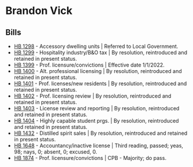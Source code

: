 # Brandon Vick
## Bills
* [HB 1298](/bill/2021-22/hb/1298/) - Accessory dwelling units | Referred to Local Government.
* [HB 1299](/bill/2021-22/hb/1299/) - Hospitality industry/B&O tax | By resolution, reintroduced and retained in present status.
* [HB 1399](/bill/2021-22/hb/1399/) - Prof. licensure/convictions | Effective date 1/1/2022.
* [HB 1400](/bill/2021-22/hb/1400/) - Alt. professional licensing | By resolution, reintroduced and retained in present status.
* [HB 1401](/bill/2021-22/hb/1401/) - Prof. licenses/new residents | By resolution, reintroduced and retained in present status.
* [HB 1402](/bill/2021-22/hb/1402/) - Prof. licensing review | By resolution, reintroduced and retained in present status.
* [HB 1403](/bill/2021-22/hb/1403/) - License review and reporting | By resolution, reintroduced and retained in present status.
* [HB 1404](/bill/2021-22/hb/1404/) - Highly capable student prgs. | By resolution, reintroduced and retained in present status.
* [HB 1432](/bill/2021-22/hb/1432/) - Distilled spirit sales | By resolution, reintroduced and retained in present status.
* [HB 1648](/bill/2021-22/hb/1648/) - Accountancy/inactive license | Third reading, passed; yeas, 98; nays, 0; absent, 0; excused, 0.
* [HB 1874](/bill/2021-22/hb/1874/) - Prof. licensure/convictions | CPB - Majority; do pass.
